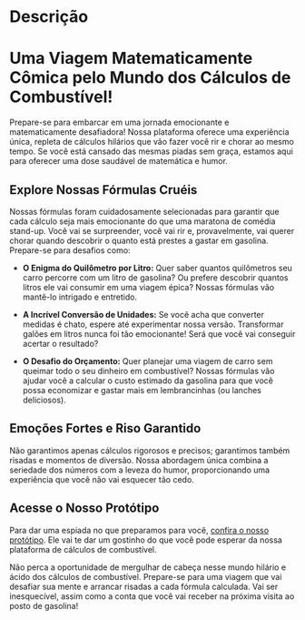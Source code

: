 # **Descrição**
# Uma Viagem Matematicamente Cômica pelo Mundo dos Cálculos de Combustível!

Prepare-se para embarcar em uma jornada emocionante e matematicamente desafiadora! Nossa plataforma oferece uma experiência única, repleta de cálculos hilários que vão fazer você rir e chorar ao mesmo tempo. Se você está cansado das mesmas piadas sem graça, estamos aqui para oferecer uma dose saudável de matemática e humor.

## Explore Nossas Fórmulas Cruéis

Nossas fórmulas foram cuidadosamente selecionadas para garantir que cada cálculo seja mais emocionante do que uma maratona de comédia stand-up. Você vai se surpreender, você vai rir e, provavelmente, vai querer chorar quando descobrir o quanto está prestes a gastar em gasolina. Prepare-se para desafios como:

- **O Enigma do Quilômetro por Litro:** Quer saber quantos quilômetros seu carro percorre com um litro de gasolina? Ou prefere descobrir quantos litros ele vai consumir em uma viagem épica? Nossas fórmulas vão mantê-lo intrigado e entretido.

- **A Incrível Conversão de Unidades:** Se você acha que converter medidas é chato, espere até experimentar nossa versão. Transformar galões em litros nunca foi tão emocionante! Será que você vai conseguir acertar o resultado?

- **O Desafio do Orçamento:** Quer planejar uma viagem de carro sem queimar todo o seu dinheiro em combustível? Nossas fórmulas vão ajudar você a calcular o custo estimado da gasolina para que você possa economizar e gastar mais em lembrancinhas (ou lanches deliciosos).

## Emoções Fortes e Riso Garantido

Não garantimos apenas cálculos rigorosos e precisos; garantimos também risadas e momentos de diversão. Nossa abordagem única combina a seriedade dos números com a leveza do humor, proporcionando uma experiência que você não vai esquecer tão cedo.


## Acesse o Nosso Protótipo

Para dar uma espiada no que preparamos para você, [confira o nosso protótipo](https://www.figma.com/file/drinWmuj9nwEYtm367t1qf/Untitled?type=design&node-id=2-5&mode=design&t=QeCdrPI9CUWFV4Pb-0). Ele vai te dar um gostinho do que você pode esperar da nossa plataforma de cálculos de combustível.

Não perca a oportunidade de mergulhar de cabeça nesse mundo hilário e ácido dos cálculos de combustível. Prepare-se para uma viagem que vai desafiar sua mente e arrancar risadas a cada fórmula calculada. Vai ser inesquecível, assim como a conta que você vai receber na próxima visita ao posto de gasolina!
